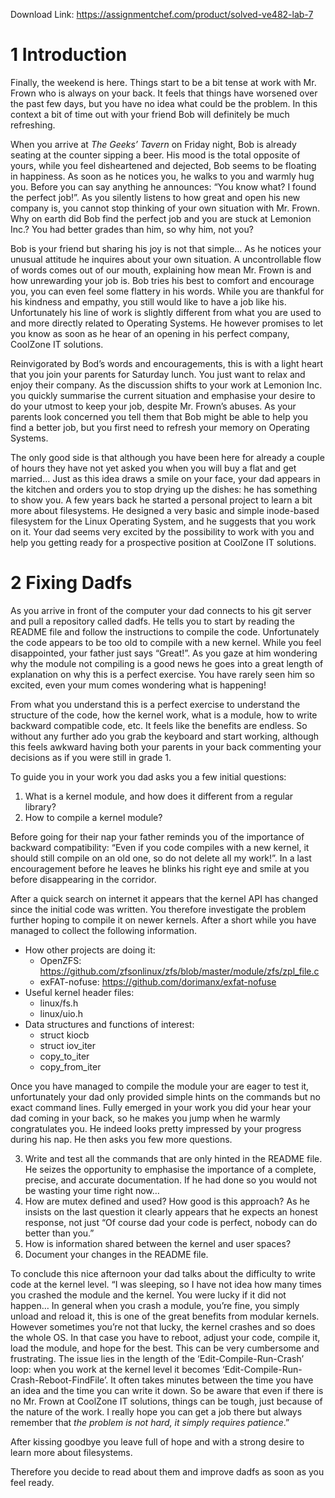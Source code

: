 Download Link: https://assignmentchef.com/product/solved-ve482-lab-7
<br>
<h1>1         Introduction</h1>

Finally, the weekend is here. Things start to be a bit tense at work with Mr. Frown who is always on your back. It feels that things have worsened over the past few days, but you have no idea what could be the problem. In this context a bit of time out with your friend Bob will definitely be much refreshing.

When you arrive at <em>The Geeks’ Tavern </em>on Friday night, Bob is already seating at the counter sipping a beer. His mood is the total opposite of yours, while you feel disheartened and dejected, Bob seems to be floating in happiness. As soon as he notices you, he walks to you and warmly hug you. Before you can say anything he announces: “You know what? I found the perfect job!”. As you silently listens to how great and open his new company is, you cannot stop thinking of your own situation with Mr. Frown. Why on earth did Bob find the perfect job and you are stuck at Lemonion Inc.? You had better grades than him, so why him, not you?

Bob is your friend but sharing his joy is not that simple… As he notices your unusual attitude he inquires about your own situation. A uncontrollable flow of words comes out of our mouth, explaining how mean Mr. Frown is and how unrewarding your job is. Bob tries his best to comfort and encourage you, you can even feel some flattery in his words. While you are thankful for his kindness and empathy, you still would like to have a job like his. Unfortunately his line of work is slightly different from what you are used to and more directly related to Operating Systems. He however promises to let you know as soon as he hear of an opening in his perfect company, CoolZone IT solutions.

Reinvigorated by Bod’s words and encouragements, this is with a light heart that you join your parents for Saturday lunch. You just want to relax and enjoy their company. As the discussion shifts to your work at Lemonion Inc. you quickly summarise the current situation and emphasise your desire to do your utmost to keep your job, despite Mr. Frown’s abuses. As your parents look concerned you tell them that Bob might be able to help you find a better job, but you first need to refresh your memory on Operating Systems.

The only good side is that although you have been here for already a couple of hours they have not yet asked you when you will buy a flat and get married… Just as this idea draws a smile on your face, your dad appears in the kitchen and orders you to stop drying up the dishes: he has something to show you. A few years back he started a personal project to learn a bit more about filesystems. He designed a very basic and simple inode-based filesystem for the Linux Operating System, and he suggests that you work on it. Your dad seems very excited by the possibility to work with you and help you getting ready for a prospective position at CoolZone IT solutions.

<h1>2         Fixing Dadfs</h1>

As you arrive in front of the computer your dad connects to his git server and pull a repository called dadfs. He tells you to start by reading the README file and follow the instructions to compile the code. Unfortunately the code appears to be too old to compile with a new kernel. While you feel disappointed, your father just says “Great!”. As you gaze at him wondering why the module not compiling is a good news he goes into a great length of explanation on why this is a perfect exercise. You have rarely seen him so excited, even your mum comes wondering what is happening!

From what you understand this is a perfect exercise to understand the structure of the code, how the kernel work, what is a module, how to write backward compatible code, etc. It feels like the benefits are endless. So without any further ado you grab the keyboard and start working, although this feels awkward having both your parents in your back commenting your decisions as if you were still in grade 1.

To guide you in your work you dad asks you a few initial questions:

<ol>

 <li>What is a kernel module, and how does it different from a regular library?</li>

 <li>How to compile a kernel module?</li>

</ol>

Before going for their nap your father reminds you of the importance of backward compatibility: “Even if you code compiles with a new kernel, it should still compile on an old one, so do not delete all my work!”. In a last encouragement before he leaves he blinks his right eye and smile at you before disappearing in the corridor.

After a quick search on internet it appears that the kernel API has changed since the initial code was written. You therefore investigate the problem further hoping to compile it on newer kernels. After a short while you have managed to collect the following information.

<ul>

 <li>How other projects are doing it:

  <ul>

   <li>OpenZFS: <a href="https://github.com/zfsonlinux/zfs/blob/master/module/zfs/zpl_file.c">https://github.com/zfsonlinux/zfs/blob/master/module/zfs/zpl_file.c</a></li>

   <li>exFAT-nofuse: <a href="https://github.com/dorimanx/exfat-nofuse">https://github.com/dorimanx/exfat-nofuse</a></li>

  </ul></li>

 <li>Useful kernel header files:

  <ul>

   <li>linux/fs.h</li>

   <li>linux/uio.h</li>

  </ul></li>

 <li>Data structures and functions of interest:

  <ul>

   <li>struct kiocb</li>

   <li>struct iov_iter</li>

   <li>copy_to_iter</li>

   <li>copy_from_iter</li>

  </ul></li>

</ul>

Once you have managed to compile the module your are eager to test it, unfortunately your dad only provided simple hints on the commands but no exact command lines. Fully emerged in your work you did your hear your dad coming in your back, so he makes you jump when he warmly congratulates you. He indeed looks pretty impressed by your progress during his nap. He then asks you few more questions.

<ol start="3">

 <li>Write and test all the commands that are only hinted in the README file. He seizes the opportunity to emphasise the importance of a complete, precise, and accurate documentation. If he had done so you would not be wasting your time right now…</li>

 <li>How are mutex defined and used? How good is this approach? As he insists on the last question it clearly appears that he expects an honest response, not just “Of course dad your code is perfect, nobody can do better than you.”</li>

 <li>How is information shared between the kernel and user spaces?</li>

 <li>Document your changes in the README file.</li>

</ol>

To conclude this nice afternoon your dad talks about the difficulty to write code at the kernel level. “I was sleeping, so I have not idea how many times you crashed the module and the kernel. You were lucky if it did not happen… In general when you crash a module, you’re fine, you simply unload and reload it, this is one of the great benefits from modular kernels. However sometimes you’re not that lucky, the kernel crashes and so does the whole OS. In that case you have to reboot, adjust your code, compile it, load the module, and hope for the best. This can be very cumbersome and frustrating. The issue lies in the length of the ‘Edit-Compile-Run-Crash’ loop: when you work at the kernel level it becomes ‘Edit-Compile-Run-Crash-Reboot-FindFile’. It often takes minutes between the time you have an idea and the time you can write it down. So be aware that even if there is no Mr. Frown at CoolZone IT solutions, things can be tough, just because of the nature of the work. I really hope you can get a job there but always remember that <em>the problem is not hard, it simply requires patience</em>.”

After kissing goodbye you leave full of hope and with a strong desire to learn more about filesystems.

Therefore you decide to read about them and improve dadfs as soon as you feel ready.